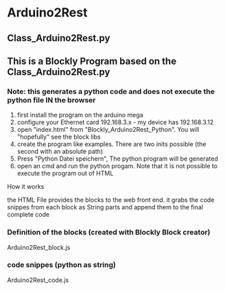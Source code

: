 # Arduino2Rest
## Class_Arduino2Rest.py
## This is a Blockly Program based on the Class_Arduino2Rest.py
### Note: this generates a python code and does not execute the python file IN the browser

1) first install the program on the arduino mega
2) configure your Ethernet card 192.168.3.x - my device has 192.168.3.12
3) open "index.html" from "Blockly_Arduino2Rest_Python". You will "hopefully" see the block libs
4) create the program like examples. There are two inits possible (the second with an absolute path)
5) Press "Python Datei speichern", The python program will be generated
6) open an cmd and run the python progam. Note that it is not possible to execute the program out of HTML


How it works

the HTML File provides the blocks to the web front end.
it grabs the code snippes from each block as String parts and append them to the final complete code

### Definition of the blocks (created with Blockly Block creator)
Arduino2Rest_block.js

### code snippes (python as string)
Arduino2Rest_code.js
